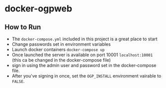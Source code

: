# docker-ogpweb

## How to Run

 - The `docker-compose.yml` included in this project is a great place to start
 - Change passwords set in environment variables 
 - Launch docker containers
   `docker-compose up`
 - Once launched the server is available on port 10001
   `localhost:10001` (this ca be changed in the docker-compose file)
 - sign in using the admin user and password set in the docker-compose file.
 - After you've signing in once, set the `OGP_INSTALL` environment vairable to `FALSE`.


